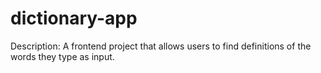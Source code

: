 # dictionary-app
 Description: A frontend project that allows users to find definitions of the words they type as input.
 
